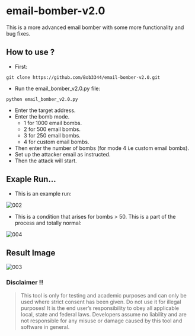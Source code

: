 # email-bomber-v2.0
This is a more advanced email bomber with some more functionality and bug fixes.

## How to use ?
* First:
```
git clone https://github.com/Bob3344/email-bomber-v2.0.git
```
* Run the email_bomber_v2.0.py file:
```
python email_bomber_v2.0.py
```
* Enter the target address.
* Enter the bomb mode.
  * 1 for 1000 email bombs.
  * 2 for 500 email bombs.
  * 3 for 250 email bombs.
  * 4 for custom email bombs.
* Then enter the number of bombs (for mode 4 i.e custom email bombs).
* Set up the attacker email as instructed.
* Then the attack will start.

## Exaple Run...
* This is an example run:

![002](https://user-images.githubusercontent.com/55107082/128202022-fdabb205-73c9-45dd-a31d-ddfd82d6182b.png)

* This is a condition that arises for bombs > 50. This is a part of the process and totally normal:

![004](https://user-images.githubusercontent.com/55107082/131223000-9227c42c-ea15-415f-b605-17e1be1dfc02.png)

## Result Image
![003](https://user-images.githubusercontent.com/55107082/128203024-0c5e9d81-0fa1-4e0e-abd2-1ad39663833a.png)

### Disclaimer !!

> This tool is only for testing and academic purposes and can only be used where strict consent has been given. Do not use it for
> illegal purposes! It is the end user’s responsibility to obey all applicable local, state and federal laws. Developers assume no
> liability and are not responsible for any misuse or damage caused by this tool and software in general.
